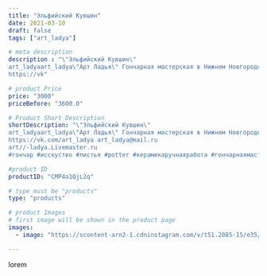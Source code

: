 ```yaml
---
title: "Эльфийский Кувшин"
date: 2021-03-10
draft: false
tags: ["art_ladya"]

# meta description
description : "\"Эльфийский Кувшин\" 
art_ladyaart_ladya\"Арт Ладья\" Гончарная мастерская в Нижнем Новгороде. Изготовление керамики и мастер//-классы по обучению. 
https://vk"

# product Price
price: "3000"
priceBefore: "3600.0"

# Product Short Description
shortDescription: "\"Эльфийский Кувшин\" 
art_ladyaart_ladya\"Арт Ладья\" Гончарная мастерская в Нижнем Новгороде. Изготовление керамики и мастер//-классы по обучению. 
https://vk.com/art_ladya art_ladya@mail.ru 
art//-ladya.Livemaster.ru
#гончар #исскуство #листья #potter #керамикаручнаяработа #гончарнаямастерская #керамиканазаказ #handmade #посудаизглины #керамика #гончарнаяпосуда #эксклюзивнаякерамика #dishes #decor #ceramicar #warrior #claygoods #restaurant #earthenware #ceramic #design #elfish #gifts #decanter #ceramicart #jug #эльфийскийкувшин #clay #авторскаякерамика"

#product ID
productID: "CMP4a1QjL2q"

# type must be "products"
type: "products"

# product Images
# first image will be shown in the product page
images:
  - image: "https://scontent-arn2-1.cdninstagram.com/v/t51.2885-15/e35/159036614_477078199991435_8681260676277853001_n.jpg?se=7&tp=1&_nc_ht=scontent-arn2-1.cdninstagram.com&_nc_cat=111&_nc_ohc=8e3PL1NpY0cAX9bfOZT&ccb=7-4&oh=be8f8dce296075b332c95dd169758628&oe=60860355&_nc_sid=86f79a&ig_cache_key=MjUyNjQ4NjA1MDQ3NTEzMDI4Mg%3D%3D.2-ccb7-4"

---
```

lorem
